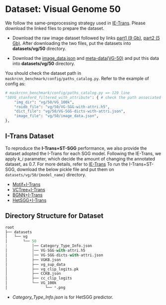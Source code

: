 # Dataset: Visual Genome 50

We follow the same-preprocessing strategy used in [IE-Trans](https://arxiv.org/pdf/2203.11654.pdf). Please download the linked files to prepare the dataset.

* Download the raw image dataset followed by links [part1 (9 Gb)](https://cs.stanford.edu/people/rak248/VG_100K_2/images.zip), [part2 (5 Gb)](https://cs.stanford.edu/people/rak248/VG_100K_2/images2.zip). After downloading the two files, put the datasets into **datasets/vg/50** directory. 



* Download the [image_data.json](https://drive.google.com/file/d/1gfpXlVJkQsVg7-psFlPqU9ZBo3xsuUHF/view?usp=share_link) and [meta-data(VG-50)](https://drive.google.com/file/d/1jWOrsxkRQ5Ov-5jdfG3jOjZMQktySf-k/view?usp=share_link) and put this data into **datasets/vg/50** directory.


You should check the dataset path in `maskrcnn_benchmark/config/paths_catalog.py`. Refer to the example of config as: 
```  python      
# maskrcnn_benchmark/config/paths_catalog.py => 129 line
"50VG_stanford_filtered_with_attribute": { # check the path associated with dataset  
    "img_dir": "vg/50/VG_100k",
    "roidb_file": "vg/50/VG-SGG-with-attri.h5",
    "dict_file": "vg/50/VG-SGG-dicts-with-attri.json",
    "image_file": "vg/50/image_data.json",
},
```  

## I-Trans Dataset

To reproduce the **I-Trans+ST-SGG** performance, we also provide the dataset adopted the I-Trans for each SGG model. Following the IE-Trans, we apply *k_i* parameter, which decide the amount of changing the annotated dataset, as 0.7. For more details, refer to [IE-Trans](https://github.com/waxnkw/IETrans-SGG.pytorch/blob/master/MODEL_ZOO.md) To run the I-Trans+ST-SGG, download the below pickle file and put them on `datasets/vg/50/{model_name}` directory.
  
* [Motif+I-Trans](https://drive.google.com/file/d/1WRaSADSdjujQzzEn4wqwE6_O2ynWnlCm/view?usp=sharing)  
* [VCTree+I-Trans](https://drive.google.com/file/d/1oJI-4FiqQL07VUC5a_lWFuwJ_nRMUMu5/view?usp=sharing)  
* [BGNN+I-Trans](https://drive.google.com/file/d/1xeQVIc2GjhlMkB6KH-12XT2e1pxZzFrr/view?usp=sharing)  
* [HetSGG+I-Trans](https://drive.google.com/file/d/1IEWE6aUwO40T9Oqs8mcbHUQQ-zZlBskt/view?usp=sharing)  




## Directory Structure for Dataset

```python
root  
├── datasets 
│   └── vg
│       └── 50 
|           │── Category_Type_Info.json
│           │── VG-SGG-with-attri.h5
│           │── VG-SGG-dicts-with-attri.json
│           ├── VGKB.json
│           ├── vg_sup_data
│           ├── vg_clip_logits.pk
│           ├── CCKB.json
│           ├── cc_clip_logits
│           └── VG_100k
│                 └── *.png
```

* *Category_Type_Info.json* is for HetSGG predictor.